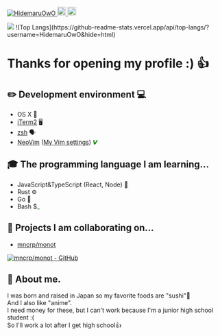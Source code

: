 <p align="left"> 
  <a href="https://github.com/HidemaruOwO/">
    <img src="https://komarev.com/ghpvc/?username=HidemaruOwO&style=flat-square" alt="HidemaruOwO" />
  </a>
  <a href="http://twitter.com/Hidemaru_OwO">
    <img height="20" src="https://img.shields.io/twitter/follow/Hidemaru_OwO?style=flat-square" />
  </a>
  <a href="https://github.com/HidemaruOwO">
    <img height="20" src="https://img.shields.io/github/followers/HidemaruOwO?label=follow&logo=github&style=flat-square" />
  </a>
</p>
  <img src="https://github-readme-stats.vercel.app/api?username=HidemaruOwO&count_private=true&show_icons=true" />
  ![Top Langs](https://github-readme-stats.vercel.app/api/top-langs/?username=HidemaruOwO&hide=html)

# Thanks for opening my profile :) 👍

## ✏️ Development environment 💻
 - OS X 
 - [iTerm2](https://github.com/gnachman/iTerm2) 🖥
 - [zsh](https://github.com/zsh-users/zsh) 🗣
 - [NeoVim](https://github.com/neovim/neovim) ([My Vim settings](https://github.com/HidemaruOwO/dotfiles/tree/master/.config/nvim)) <font color="green">𝙑</font>

## 🎓 The programming language I am learning...
 - JavaScript&TypeScript (React, Node) 📃
 - Rust ⚙️
 - Go 💨
 - Bash $<font color="green">_</font>

## 🤝 Projects I am collaborating on...

- [mncrp/monot](https://github.com/mncrp/monot)

[![mncrp/monot - GitHub](https://gh-card.dev/repos/mncrp/monot.svg?fullname=)](https://github.com/mncrp/monot)

## 👀 About me.
I was born and raised in Japan so my favorite foods are "sushi"🍣<br>
And I also like "anime".<br>
I need money for these, but I can't work because I'm a junior high school student :(<br>
So I'll work a lot after I get high school👍
